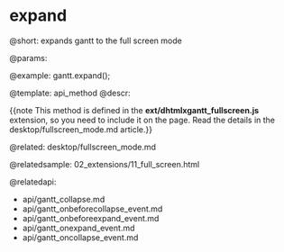 expand
=============

@short:
	expands gantt to the full screen mode

@params:


@example:
gantt.expand();

@template:	api_method
@descr:

{{note This method is defined in the **ext/dhtmlxgantt_fullscreen.js** extension, so you need to include it on the page. Read the details in the desktop/fullscreen_mode.md article.}}




@related:
desktop/fullscreen_mode.md

@relatedsample:
02_extensions/11_full_screen.html

@relatedapi:
- api/gantt_collapse.md
- api/gantt_onbeforecollapse_event.md
- api/gantt_onbeforeexpand_event.md
- api/gantt_onexpand_event.md
- api/gantt_oncollapse_event.md